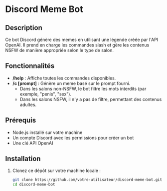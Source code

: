 # Discord Meme Bot

## Description
Ce bot Discord génère des memes en utilisant une légende créée par l'API OpenAI. Il prend en charge les commandes slash et gère les contenus NSFW de manière appropriée selon le type de salon.

## Fonctionnalités
- **/help** : Affiche toutes les commandes disponibles.
- **/c [prompt]** : Génère un meme basé sur le prompt fourni.
  - Dans les salons non-NSFW, le bot filtre les mots interdits (par exemple, "penis", "sex").
  - Dans les salons NSFW, il n'y a pas de filtre, permettant des contenus adultes.

## Prérequis

- Node.js installé sur votre machine
- Un compte Discord avec les permissions pour créer un bot
- Une clé API OpenAI

## Installation

1. Clonez ce dépôt sur votre machine locale :
   ```bash
   git clone https://github.com/votre-utilisateur/discord-meme-bot.git
   cd discord-meme-bot

